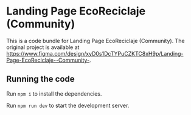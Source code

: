 
  # Landing Page EcoReciclaje (Community)

  This is a code bundle for Landing Page EcoReciclaje (Community). The original project is available at https://www.figma.com/design/xyD0s1DcTYPuCZKTC8xH9p/Landing-Page-EcoReciclaje--Community-.

  ## Running the code

  Run `npm i` to install the dependencies.

  Run `npm run dev` to start the development server.
  